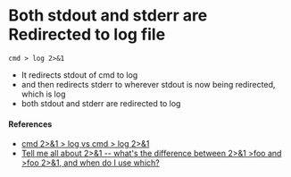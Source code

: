 # Both stdout and stderr are Redirected to log file

`cmd > log 2>&1`

* It redirects stdout of cmd to log
* and then redirects stderr to wherever stdout is now being redirected, which is log
* both stdout and stderr are redirected to log

#### References
* [cmd 2>&1 > log vs cmd > log 2>&1](http://stackoverflow.com/questions/4699790/cmd-21-log-vs-cmd-log-21)
* [Tell me all about 2>&1 -- what's the difference between 2>&1 >foo and >foo 2>&1, and when do I use which?](http://mywiki.wooledge.org/BashFAQ/055)
